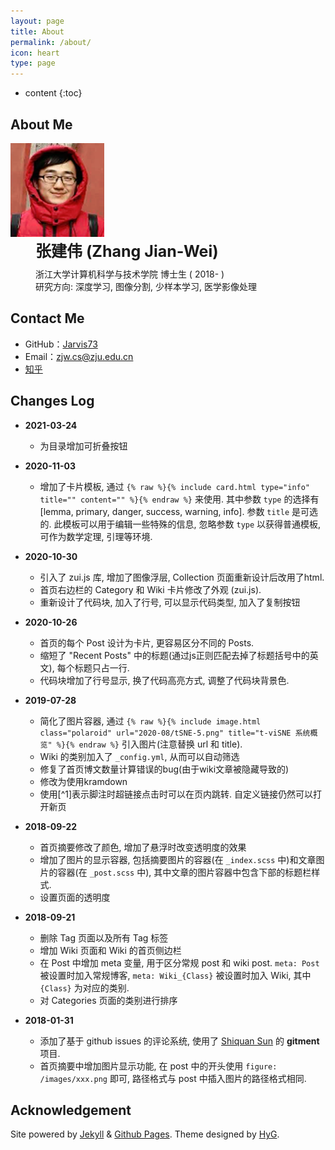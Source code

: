 ```yaml
---
layout: page
title: About
permalink: /about/
icon: heart
type: page
---
```


* content
{:toc}


## About Me

<div style="width:150px; height:auto; float:left; display:inline">
<img src="/images/misc/me.png" class="img-circle" >
</div>
<div style="width: auto; height:auto; float:left; display:inline; padding-left: 40px">
<div style="font-size: 25px; padding-bottom: 10px"><strong>张建伟 (Zhang Jian-Wei)</strong><br /></div>
浙江大学计算机科学与技术学院 博士生 ( 2018- )<br />
研究方向: 深度学习, 图像分割, 少样本学习, 医学影像处理<br />
</div>
<div style="clear:both"></div> 

## Contact Me

* GitHub：[Jarvis73](https://github.com/Jarvis73)
* Email：<a href = "mailto:zjw.cs@zju.edu.cn">zjw.cs@zju.edu.cn</a>
* [知乎](https://www.zhihu.com/people/lin-xi-1-1)

## Changes Log

* **2021-03-24**
  * 为目录增加可折叠按钮

* **2020-11-03**
  * 增加了卡片模板, 通过 `{% raw %}{% include card.html type="info" title="" content="" %}{% endraw %}` 来使用. 其中参数 `type` 的选择有 [lemma, primary, danger, success, warning, info]. 参数 `title` 是可选的. 此模板可以用于编辑一些特殊的信息, 忽略参数 `type` 以获得普通模板, 可作为数学定理, 引理等环境.

* **2020-10-30**
  * 引入了 zui.js 库, 增加了图像浮层, Collection 页面重新设计后改用了html.
  * 首页右边栏的 Category 和 Wiki 卡片修改了外观 (zui.js).
  * 重新设计了代码块, 加入了行号, 可以显示代码类型, 加入了复制按钮

* **2020-10-26**
  * 首页的每个 Post 设计为卡片, 更容易区分不同的 Posts. 
  * 缩短了 "Recent Posts" 中的标题(通过js正则匹配去掉了标题括号中的英文), 每个标题只占一行.
  * 代码块增加了行号显示, 换了代码高亮方式, 调整了代码块背景色.

* **2019-07-28**
  * 简化了图片容器, 通过 `{% raw %}{% include image.html class="polaroid" url="2020-08/tSNE-5.png" title="t-viSNE 系统概览" %}{% endraw %}` 引入图片(注意替换 url 和 title).
  * Wiki 的类别加入了 `_config.yml`, 从而可以自动筛选
  * 修复了首页博文数量计算错误的bug(由于wiki文章被隐藏导致的)
  * 修改为使用kramdown
  * 使用[^1]表示脚注时超链接点击时可以在页内跳转. 自定义链接仍然可以打开新页

* **2018-09-22**
  * 首页摘要修改了颜色, 增加了悬浮时改变透明度的效果
  * 增加了图片的显示容器, 包括摘要图片的容器(在 `_index.scss` 中)和文章图片的容器(在 `_post.scss` 中), 其中文章的图片容器中包含下部的标题栏样式.
  * 设置页面的透明度

* **2018-09-21** 
  * 删除 Tag 页面以及所有 Tag 标签
  * 增加 Wiki 页面和 Wiki 的首页侧边栏
  * 在 Post 中增加 meta 变量, 用于区分常规 post 和 wiki post. `meta: Post` 被设置时加入常规博客, `meta: Wiki_{Class}` 被设置时加入 Wiki, 其中 `{Class}` 为对应的类别.
  * 对 Categories 页面的类别进行排序

* **2018-01-31** 
  * 添加了基于 github issues 的评论系统, 使用了 [Shiquan Sun](https://github.com/imsun/gitment) 的 **gitment** 项目.
  * 首页摘要中增加图片显示功能, 在 post 中的开头使用 `figure: /images/xxx.png` 即可, 路径格式与 post 中插入图片的路径格式相同.

## Acknowledgement
<p class="power">
    <span>
        Site powered by <a href="https://jekyllrb.com/">Jekyll</a> & <a href="https://pages.github.com/">Github Pages</a>.
    </span>
    <span>
        Theme designed by <a href="https://github.com/Gaohaoyang">HyG</a>.
    </span>
</p>
